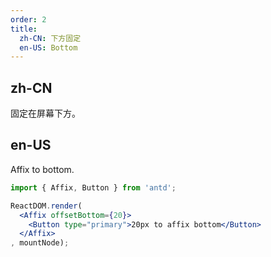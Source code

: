 ```yaml
---
order: 2
title:
  zh-CN: 下方固定
  en-US: Bottom
---
```


## zh-CN

固定在屏幕下方。

## en-US

Affix to bottom.

````jsx
import { Affix, Button } from 'antd';

ReactDOM.render(
  <Affix offsetBottom={20}>
    <Button type="primary">20px to affix bottom</Button>
  </Affix>
, mountNode);
````
